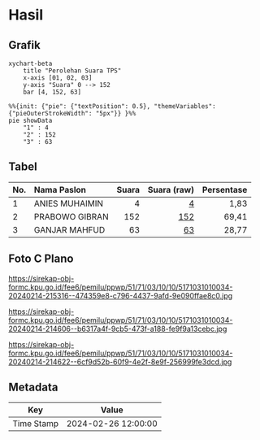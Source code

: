 # Hasil

## Grafik

```mermaid
xychart-beta
    title "Perolehan Suara TPS"
    x-axis [01, 02, 03]
    y-axis "Suara" 0 --> 152
    bar [4, 152, 63]
```

```mermaid
%%{init: {"pie": {"textPosition": 0.5}, "themeVariables": {"pieOuterStrokeWidth": "5px"}} }%%
pie showData
    "1" : 4
    "2" : 152
    "3" : 63
```

## Tabel

| No. | Nama Paslon    | Suara | Suara (raw) | Persentase |
|:--- |:-------------- | -----:| -----------:| ----------:|
| 1   | ANIES MUHAIMIN | 4     | [4][p-1]    | 1,83       |
| 2   | PRABOWO GIBRAN | 152   | [152][p-2]  | 69,41      |
| 3   | GANJAR MAHFUD  | 63    | [63][p-3]   | 28,77      |


[p-1]: https://github.com/gigit-pemilu/pemilu-2024-51-bali/blob/main/pilpres/hitung-suara/sub/51-bali/sub/71-kota-denpasar/sub/03-denpasar-barat/sub/1010-padangsambian/sub/034-tps/sub/paslon-1.txt
[p-2]: https://github.com/gigit-pemilu/pemilu-2024-51-bali/blob/main/pilpres/hitung-suara/sub/51-bali/sub/71-kota-denpasar/sub/03-denpasar-barat/sub/1010-padangsambian/sub/034-tps/sub/paslon-2.txt
[p-3]: https://github.com/gigit-pemilu/pemilu-2024-51-bali/blob/main/pilpres/hitung-suara/sub/51-bali/sub/71-kota-denpasar/sub/03-denpasar-barat/sub/1010-padangsambian/sub/034-tps/sub/paslon-3.txt

## Foto C Plano

https://sirekap-obj-formc.kpu.go.id/fee6/pemilu/ppwp/51/71/03/10/10/5171031010034-20240214-215316--474359e8-c796-4437-9afd-9e090ffae8c0.jpg

https://sirekap-obj-formc.kpu.go.id/fee6/pemilu/ppwp/51/71/03/10/10/5171031010034-20240214-214606--b6317a4f-9cb5-473f-a188-fe9f9a13cebc.jpg

https://sirekap-obj-formc.kpu.go.id/fee6/pemilu/ppwp/51/71/03/10/10/5171031010034-20240214-214622--6cf9d52b-60f9-4e2f-8e9f-256999fe3dcd.jpg


## Metadata

| Key        | Value               |
| ---------- | ------------------- |
| Time Stamp | 2024-02-26 12:00:00 |



